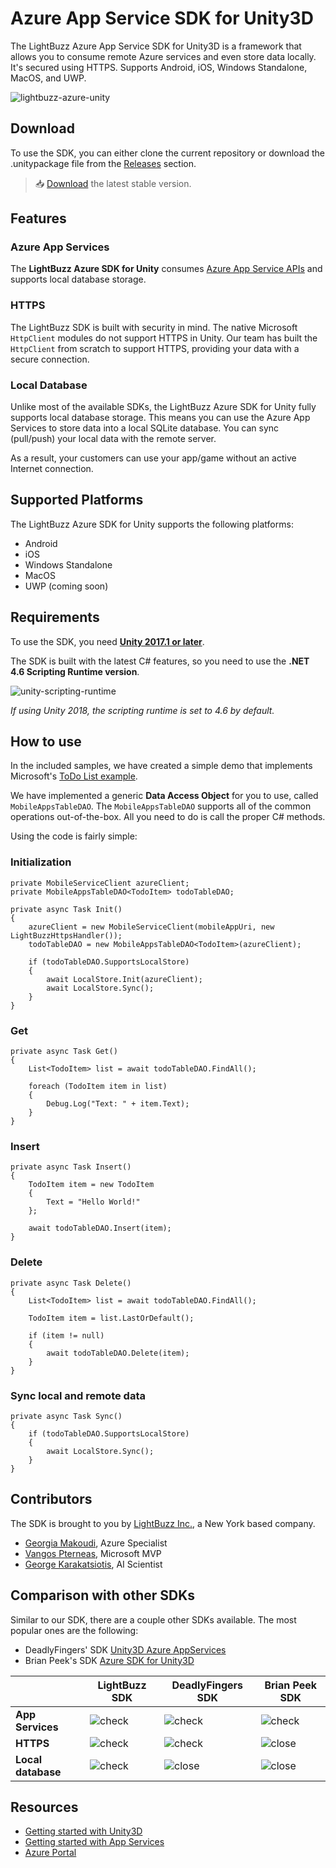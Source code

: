 # Azure App Service SDK for Unity3D

The LightBuzz Azure App Service SDK for Unity3D is a framework that allows you to consume remote Azure services and even store data locally. It's secured using HTTPS. Supports Android, iOS, Windows Standalone, MacOS, and UWP.

![lightbuzz-azure-unity](https://user-images.githubusercontent.com/562680/39691509-70b6b07e-51e6-11e8-8111-eaa171308999.png)

## Download

To use the SDK, you can either clone the current repository or download the .unitypackage file from the [Releases](https://github.com/LightBuzz/Azure-Unity/releases/) section.

> :inbox_tray: [Download](https://github.com/LightBuzz/Azure-Unity/releases/download/v1.0.0/lightbuzz-azure-unity-1.0.0.unitypackage) the latest stable version.

## Features

### Azure App Services

The **LightBuzz Azure SDK for Unity** consumes [Azure App Service APIs](http://azure.microsoft.com/en-us/documentation/articles/app-service-api-apps-why-best-platform/) and supports local database storage.

### HTTPS

The LightBuzz SDK is built with security in mind. The native Microsoft ```HttpClient``` modules do not support HTTPS in Unity. Our team has built the ```HttpClient``` from scratch to support HTTPS, providing your data with a secure connection.

### Local Database

Unlike most of the available SDKs, the LightBuzz Azure SDK for Unity fully supports local database storage. This means you can use the Azure App Services to store data into a local SQLite database. You can sync (pull/push) your local data with the remote server.

As a result, your customers can use your app/game without an active Internet connection.

## Supported Platforms

The LightBuzz Azure SDK for Unity supports the following platforms:

* Android
* iOS
* Windows Standalone
* MacOS
* UWP (coming soon)

## Requirements

To use the SDK, you need **[Unity 2017.1 or later](https://store.unity.com/)**. 

The SDK is built with the latest C# features, so you need to use the **.NET 4.6 Scripting Runtime version**.

![unity-scripting-runtime](https://docs.unity3d.com/uploads/Main/ScriptingRunetimePreview.png)

_If using Unity 2018, the scripting runtime is set to 4.6 by default._

## How to use

In the included samples, we have created a simple demo that implements Microsoft's [ToDo List example](https://azure.microsoft.com/en-us/resources/samples/app-service-api-dotnet-todo-list/).

We have implemented a generic **Data Access Object** for you to use, called ```MobileAppsTableDAO```. The ```MobileAppsTableDAO``` supports all of the common operations out-of-the-box. All you need to do is call the proper C# methods.

Using the code is fairly simple:

### Initialization

```
private MobileServiceClient azureClient;
private MobileAppsTableDAO<TodoItem> todoTableDAO;

private async Task Init()
{
    azureClient = new MobileServiceClient(mobileAppUri, new LightBuzzHttpsHandler());
    todoTableDAO = new MobileAppsTableDAO<TodoItem>(azureClient);

    if (todoTableDAO.SupportsLocalStore)
    {
        await LocalStore.Init(azureClient);
        await LocalStore.Sync();
    }
}
```

### Get

```
private async Task Get()
{
    List<TodoItem> list = await todoTableDAO.FindAll();

    foreach (TodoItem item in list)
    {
        Debug.Log("Text: " + item.Text);
    }
}
```

### Insert

```
private async Task Insert()
{
    TodoItem item = new TodoItem
    {
        Text = "Hello World!"
    };

    await todoTableDAO.Insert(item);
}
```

### Delete

```
private async Task Delete()
{
    List<TodoItem> list = await todoTableDAO.FindAll();

    TodoItem item = list.LastOrDefault();

    if (item != null)
    {
        await todoTableDAO.Delete(item);
    }
}
```

### Sync local and remote data

```
private async Task Sync()
{
    if (todoTableDAO.SupportsLocalStore)
    {
        await LocalStore.Sync();
    }
}
```

## Contributors

The SDK is brought to you by [LightBuzz Inc.](https://lightbuzz.com), a New York based company.

* [Georgia Makoudi](https://lightbuzz.com/author/georgia/), Azure Specialist
* [Vangos Pterneas](https://lightbuzz.com/author/vangos/), Microsoft MVP
* [George Karakatsiotis](https://lightbuzz.com/about/), AI Scientist

## Comparison with other SDKs

Similar to our SDK, there are a couple other SDKs available. The most popular ones are the following:

* DeadlyFingers' SDK [Unity3D Azure AppServices](https://github.com/Unity3dAzure/AppServices)
* Brian Peek's SDK [Azure SDK for Unity3D](https://github.com/BrianPeek/AzureSDKs-Unity)

|         | LightBuzz SDK | DeadlyFingers SDK | Brian Peek SDK |
| ------- | ------- | ------- | ------- |
| **App Services** | ![check](https://user-images.githubusercontent.com/562680/39688758-f10e1352-51dc-11e8-9327-e428bc0eeb02.png) | ![check](https://user-images.githubusercontent.com/562680/39688758-f10e1352-51dc-11e8-9327-e428bc0eeb02.png) | ![check](https://user-images.githubusercontent.com/562680/39688758-f10e1352-51dc-11e8-9327-e428bc0eeb02.png) |
| **HTTPS** | ![check](https://user-images.githubusercontent.com/562680/39688758-f10e1352-51dc-11e8-9327-e428bc0eeb02.png) | ![check](https://user-images.githubusercontent.com/562680/39688758-f10e1352-51dc-11e8-9327-e428bc0eeb02.png) | ![close](https://user-images.githubusercontent.com/562680/39688759-f14063ac-51dc-11e8-929c-c6625252f285.png) |
| **Local database** | ![check](https://user-images.githubusercontent.com/562680/39688758-f10e1352-51dc-11e8-9327-e428bc0eeb02.png) | ![close](https://user-images.githubusercontent.com/562680/39688759-f14063ac-51dc-11e8-929c-c6625252f285.png) | ![close](https://user-images.githubusercontent.com/562680/39688759-f14063ac-51dc-11e8-929c-c6625252f285.png) |

## Resources

* [Getting started with Unity3D](https://unity3d.com/learn/)
* [Getting started with App Services](http://azure.microsoft.com/documentation/articles/app-service-api-dotnet-get-started/)
* [Azure Portal](https://portal.azure.com/)
